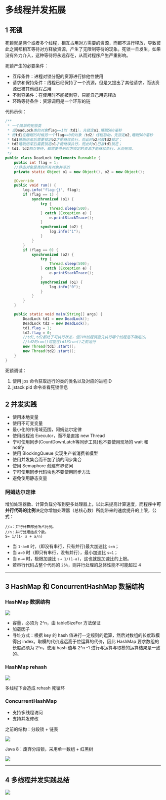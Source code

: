 # 多线程并发拓展


## 1 死锁

死锁就是两个或者多个线程，相互占用对方需要的资源，而都不进行释放，导致彼此之间都相互等待对方释放资源，产生了无限制等待的现象。死锁一旦发生，如果没有外力介入，这种等待将永远存在，从而对程序产生严重影响。

死锁产生的必要条件：

- 互斥条件：进程对锁分配的资源进行排他性使用
- 请求和保持条件：线程已经保持了一个资源，但是又提出了其他请求，而该资源已被其他线程占用
- 不剥夺条件：在使用时不能被剥夺，只能自己用完释放
- 环路等待条件：资源调用是一个环形的链

代码示例：

```java
/**
 * 一个简单的死锁类
 * 当DeadLock类的对象flag==1时（td1），先锁定o1,睡眠500毫秒
 * 而td1在睡眠的时候另一个flag==0的对象（td2）线程启动，先锁定o2,睡眠500毫秒
 * td1睡眠结束后需要锁定o2才能继续执行，而此时o2已被td2锁定；
 * td2睡眠结束后需要锁定o1才能继续执行，而此时o1已被td1锁定；
 * td1、td2相互等待，都需要得到对方锁定的资源才能继续执行，从而死锁。
 */
public class DeadLock implements Runnable {
    public int flag = 1;
    //静态对象是类的所有对象共享的
    private static Object o1 = new Object(), o2 = new Object();

    @Override
    public void run() {
        log.info("flag:{}", flag);
        if (flag == 1) {
            synchronized (o1) {
                try {
                    Thread.sleep(500);
                } catch (Exception e) {
                    e.printStackTrace();
                }
                synchronized (o2) {
                    log.info("1");
                }
            }
        }
        if (flag == 0) {
            synchronized (o2) {
                try {
                    Thread.sleep(500);
                } catch (Exception e) {
                    e.printStackTrace();
                }
                synchronized (o1) {
                    log.info("0");
                }
            }
        }
    }

    public static void main(String[] args) {
        DeadLock td1 = new DeadLock();
        DeadLock td2 = new DeadLock();
        td1.flag = 1;
        td2.flag = 0;
        //td1,td2都处于可执行状态，但JVM线程调度先执行哪个线程是不确定的。
        //td2的run()可能在td1的run()之前运行
        new Thread(td1).start();
        new Thread(td2).start();
    }
}
```

死锁调试：

1. 使用 jps 命令获取运行的类的类名以及对应的进程ID
1. jstack pid 命令查看死锁信息


## 2 并发实践

- 使用本地变量
- 使用不可变变量
- 最小化的作用域范围，阿姆达尔定律
- 使用线程池 Executor，而不是直接 new Thread
- 宁可使用同步(CountDownLatch等同步工具)也不要使用现场的 wait 和 notify
- 使用 BlockingQueue 实现生产者消费者模型
- 使用并发集合而不加了锁的同步集合
- 使用 Semaphore 创建有界访问
- 宁可使用同步代码块也不要使用同步方法
- 避免使用静态变量

### 阿姆达尔定律

增加处理器数、计算负载分布到更多处理器上，以此来提高计算速度，而程序中**可并行代码的比例**决定你增加处理器（总核心数）所能带来的速度提升的上限，公式：

```
//a：并行计算部分所占比例。
//n：并行处理结点个数。
S= 1/(1- a + a/n)
```

- 当 `1-a=0` 时，(即没有串行，只有并行)最大加速比 `s=n`；
- 当 `a=0` 时（即只有串行，没有并行），最小加速比 `s=1`；
- 当 `n→∞` 时，极限加速比 `s→ 1/(1-a)`，这也就是加速比的上限。
- 若串行代码占整个代码的 `25%`，则并行处理的总体性能不可能超过 4


---
## 3 HashMap 和 ConcurrentHashMap 数据结构

### HashMap 数据结构

![](index_files/4c41dcda-42cd-4ad7-8bb4-80484f83dad1.jpg)

- 容量，必须为 2^n，由 tableSizeFor 方法保证
- 加载因子
- 寻址方式：根据 key 的 hash 值进行一定规则的运算，然后对数组的长度取模得出 index。取模的代价远远高于位运算的代价，因此 HashMap 要求数组的长度必须为 2^n，使用 hash 值与 2^n -1 进行与运算与取模的运算结果是一致的。

### HashMap rehash

![](index_files/9d3f383d-4eac-4746-a87d-5d216cfc86c2.jpg)

多线程下会造成 rehash 死循环

### ConcurrentHashMap

- 支持多线程访问
- 支持并发修改

之前的结构：分段锁 + 链表

![](index_files/dd532f08-de3e-401c-b3b1-9284f15c1fab.jpg)

Java 8：废弃分段锁，采用单一数组 + 红黑树

![](index_files/b1827735-b883-4a42-8a4c-ceb44d1c2dbd.jpg)

---
## 4 多线程并发实践总结

![](index_files/09f3eaa9-6c23-4724-b441-39852c21d611.jpg)


